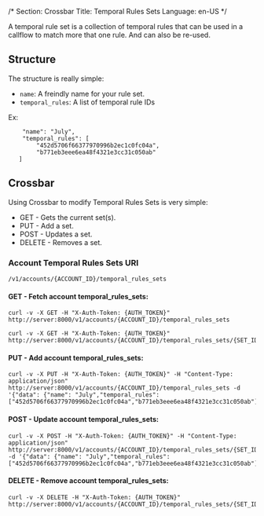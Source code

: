 /*
Section: Crossbar
Title: Temporal Rules Sets
Language: en-US
*/

A temporal rule set is a collection of temporal rules that can be used in a callflow to match more that one rule. And can also be re-used.

## Structure

The structure is really simple:

* `name`: A freindly name for your rule set.
* `temporal_rules`: A list of temporal rule IDs

Ex:
```
    "name": "July",
    "temporal_rules": [
        "452d5706f66377970996b2ec1c0fc04a",
        "b771eb3eee6ea48f4321e3cc31c050ab"
   ]
```

## Crossbar

Using Crossbar to modify Temporal Rules Sets is very simple:

* GET - Gets the current set(s).
* PUT - Add a set.
* POST - Updates a set.
* DELETE - Removes a set.

### Account Temporal Rules Sets URI

`/v1/accounts/{ACCOUNT_ID}/temporal_rules_sets`

#### GET - Fetch account temporal_rules_sets:

    curl -v -X GET -H "X-Auth-Token: {AUTH_TOKEN}" http://server:8000/v1/accounts/{ACCOUNT_ID}/temporal_rules_sets

    curl -v -X GET -H "X-Auth-Token: {AUTH_TOKEN}" http://server:8000/v1/accounts/{ACCOUNT_ID}/temporal_rules_sets/{SET_ID

#### PUT - Add account temporal_rules_sets:

    curl -v -X PUT -H "X-Auth-Token: {AUTH_TOKEN}" -H "Content-Type: application/json" http://server:8000/v1/accounts/{ACCOUNT_ID}/temporal_rules_sets -d '{"data": {"name": "July","temporal_rules": ["452d5706f66377970996b2ec1c0fc04a","b771eb3eee6ea48f4321e3cc31c050ab"]}}'

#### POST - Update account temporal_rules_sets:

    curl -v -X POST -H "X-Auth-Token: {AUTH_TOKEN}" -H "Content-Type: application/json" http://server:8000/v1/accounts/{ACCOUNT_ID}/temporal_rules_sets/{SET_ID} -d '{"data": {"name": "July","temporal_rules": ["452d5706f66377970996b2ec1c0fc04a","b771eb3eee6ea48f4321e3cc31c050ab"]}}'

#### DELETE - Remove account temporal_rules_sets:

    curl -v -X DELETE -H "X-Auth-Token: {AUTH_TOKEN}" http://server:8000/v1/accounts/{ACCOUNT_ID}/temporal_rules_sets/{SET_ID}
